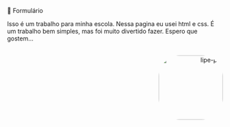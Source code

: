 📝 Formulário

Isso é um trabalho para minha escola. Nessa pagina eu usei html e css. É um trabalho bem simples, mas foi muito divertido fazer. Espero que gostem...
<br><br>
<p align="right">
 <img align="right" alt="lipe-pic" height="150" style="border-radius:50px;" src="https://www.gifmaniacos.es/wp-content/uploads/2017/03/gif-gatos-graciosisimos-gifmaniacos.es-5.gif"></p>
